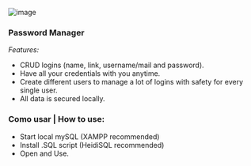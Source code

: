 ![image](https://user-images.githubusercontent.com/116142881/196852876-6b350a80-1f69-498f-a9b1-99ff464eeabf.png)


### Password Manager

*Features:*
- CRUD logins (name, link, username/mail and password).
- Have all your credentials with you anytime.
- Create different users to manage a lot of logins with safety for every single user.
- All data is secured locally.

### Como usar | How to use:

- Start local mySQL (XAMPP recommended)
- Install .SQL script (HeidiSQL recommended)
- Open and Use.
